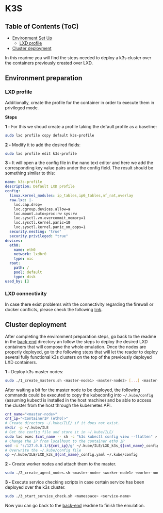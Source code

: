 # K3S

## Table of Contents (ToC)
<!--ts-->
   * [Environment Set Up](#Environment-Set-Up)
      * [LXD profile](#LXD-profile)
   * [Cluster deployment](#Cluster-deployment)
<!--te-->

In this readme you will find the steps needed to deploy a k3s cluster over the containers previously created over LXD.

## Environment preparation

### LXD profile

Additionally, create the profile for the container in order to execute them in privileged mode.

**Steps**

**1 -** For this we shoud create a profile taking the default profile as a baseline:

````bash
sudo lxc profile copy default k3s-profile
````

**2 -** Modify it to add the desired fields:

````bash
sudo lxc profile edit k3s-profile
````

**3 -** It will open a the config file in the nano text editor and here we add the corresponding key value pairs under the config field. The result should be something similar to this:

``` yaml
name: k3s-profile
description: Default LXD profile
config:
  linux.kernel_modules: ip_tables,ip6_tables,nf_nat,overlay
  raw.lxc: |-
    lxc.cap.drop=
    lxc.cgroup.devices.allow=a
    lxc.mount.auto=proc:rw sys:rw
    lxc.sysctl.vm.overcommit_memory=1
    lxc.sysctl.kernel.panic=10
    lxc.sysctl.kernel.panic_on_oops=1
  security.nesting: "true"
  security.privileged: "true"
devices:
  eth0:
    name: eth0
    network: lxdbr0
    type: nic
  root:
    path: /
    pool: default
    type: disk
used_by: []
```

### LXD connectivity

In case there exist problems with the connectivity regarding the firewall or docker conflicts, please check the following [link](https://documentation.ubuntu.com/lxd/en/latest/howto/network_bridge_firewalld/).

## Cluster deployment

After completing the environment preparation steps, go back to the readme in the [back-end](https://github.gsissc.myatos.net/GLB-BDS-ETSN-SNS/DECENTRALIZED-CONTINUUM-ORCHESTRATION/tree/develop/ILE/LXD_Container_Approach/back-end) directory an follow the steps to deploy the desired LXD containers that will compose the whole emulation. Once the nodes are properly deployed, go to the following steps that will let the reader to deploy several fully functional k3s clusters on the top of the previously deployed LXD containers.

**1 -** Deploy k3s master nodes:

````bash
sudo ./1_create_masters.sh <master-node1> <master-node2> [...] <master-nodeN>
````

After waiting a bit for the master node to be deployed, the following commands could be executed to copy the kubeconfig into `~/.kube/config` (assuming kubectl is installed in the host machine) and be able to access the cluster from the host through the kubernetes API.

````bash
cnt_name="<master-node>"
cnt_ip="<ContainerIP (eth0)>"
# Create directory ~/.kube/ILE/ if it does not exist.
mkdir -p ~/.kube/ILE
# Get the config file and store it in ~/.kube/ILE/
sudo lxc exec $cnt_name -- sh -c "k3s kubectl config view --flatten" > ~/.kube/ILE/LXD_k3s_${cnt_name}_config.yaml
# Change the IP from localhost to the container eth0 IP
sed -i "s/127.0.0.1/${cnt_ip}/g" ~/.kube/ILE/LXD_k3s_${cnt_name}_config.yaml
# Overwrite the ~/.kube/config file
cp ~/.kube/ILE/LXD_k3s_${cnt_name}_config.yaml ~/.kube/config
````

**2 -** Create worker nodes and attach them to the master.

````bash
sudo ./2_create_agent_nodes.sh <master-node> <worker-node1> <worker-node2> [...] <worker-nodeN>
````

**3 -** Execute service checking scripts in case certain service has been deployed over the k3s cluster.

````bash
sudo ./3_start_service_check.sh <namespace> <service-name>
````

Now you can go back to the [back-end](https://github.gsissc.myatos.net/GLB-BDS-ETSN-SNS/DECENTRALIZED-CONTINUUM-ORCHESTRATION/tree/develop/ILE/LXD_Container_Approach/back-end) readme to finish the emulation.
